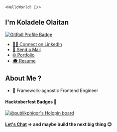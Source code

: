 `<HelloWorld! 👋/>`

## I'm Koladele Olaitan
<a href="https://gitroll.io/profile/uHA6MomMAqidfsqZgmJxaRVxnX2u1" target="_blank"><img src="https://gitroll.io/api/badges/profiles/v1/uHA6MomMAqidfsqZgmJxaRVxnX2u1" alt="GitRoll Profile Badge"/></a>

- [👨‍🏫 Connect on LinkedIn](https://www.linkedin.com/in/koladeleolaitan/)
- [📩 Send a Mail](mailto:koladeleolaitan@gmail.com)
- [🌐 Portfolio](https://koladeleolaitan.netlify.app/)
- [🎓 Resume](https://koladele-resume.netlify.app/)

## About Me ?

- 💼 Framework-agnostic Frontend Engineer

#### Hacktoberfest Badges 🚀

[![@publikphigor's Holopin board](https://holopin.me/publikphigor)](https://holopin.io/@publikphigor)

#### [Let's Chat](https://calendly.com/koladeleolaitan/chat) => and maybe build the next big thing 😉
